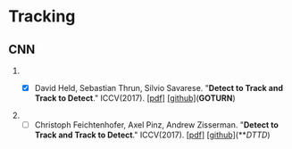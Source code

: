 # Tracking

## CNN

1. - [x] David Held, Sebastian Thrun, Silvio Savarese. "**Detect to Track and Track to Detect**." ICCV(2017). [[pdf]](http://davheld.github.io/GOTURN/GOTURN.html) [[github]](https://github.com/davheld/GOTURN)(**GOTURN**)


1. - [ ] Christoph Feichtenhofer, Axel Pinz, Andrew Zisserman. "**Detect to Track and Track to Detect**." ICCV(2017). [[pdf]](https://arxiv.org/abs/1710.03958) [[github]](https://github.com/feichtenhofer/Detect-Track)(***DTTD*)
